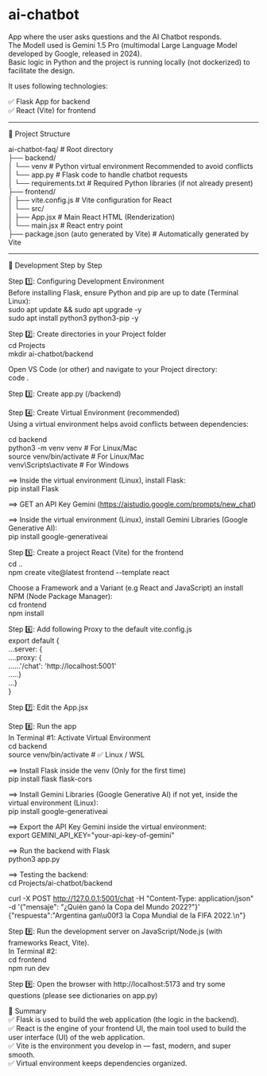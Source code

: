 # ai-chatbot
App where the user asks questions and the AI Chatbot responds.   
The Modell used is Gemini 1.5 Pro (multimodal Large Language Model developed by Google, released in 2024).    
Basic logic in Python and the project is running locally (not dockerized) to facilitate the design.       

It uses following technologies:      

✅ Flask App for backend    
✅ React (Vite) for frontend    

__________________________________________________________________________________________________

📂 Project Structure      

ai-chatbot-faq/            # Root directory     
├── backend/    
│   └── venv               # Python virtual environment Recommended to avoid conflicts    
│   └── app.py             # Flask code to handle chatbot requests  
│   └── requirements.txt   # Required Python libraries (if not already present)     
├── frontend/  
│   ├── vite.config.js     # Vite configuration for React  
│   └── src/  
│       ├── App.jsx        # Main React HTML (Renderization)    
│       └── main.jsx       # React entry point    
├── package.json (auto generated by Vite)   # Automatically generated by Vite
 
___________________________________________________________________________________________________

🚀 Development Step by Step    

Step 1️⃣: Configuring Development Environment  
Before installing Flask, ensure Python and pip are up to date (Terminal Linux):     
sudo apt update && sudo apt upgrade -y    
sudo apt install python3 python3-pip -y    

Step 2️⃣: Create directories in your Project folder  
cd Projects  
mkdir ai-chatbot/backend  

Open VS Code (or other) and navigate to your Project directory:  
code .  

Step 3️⃣: Create app.py  (/backend)   

Step 4️⃣: Create Virtual Environment (recommended)   
Using a virtual environment helps avoid conflicts between dependencies:    

cd backend  
python3 -m venv venv       # For Linux/Mac    
source venv/bin/activate   # For Linux/Mac     
venv\Scripts\activate      # For Windows   

==> Inside the virtual environment (Linux), install Flask:   
pip install Flask  

==> GET an API Key Gemini (https://aistudio.google.com/prompts/new_chat)   

==> Inside the virtual environment (Linux), install Gemini Libraries (Google Generative AI):   
pip install google-generativeai 

Step 5️⃣:  Create a project React (Vite) for the frontend  
cd ..  
npm create vite@latest frontend --template react  

Choose a Framework and a Variant (e.g React and JavaScript) an install NPM (Node Package Manager):  
cd frontend  
npm install  

Step 6️⃣:  Add following Proxy to the default vite.config.js   
export default {  
...server: {  
....proxy: {  
......'/chat': 'http://localhost:5001'  
.....}  
...}  
}  

Step 7️⃣:  Edit the App.jsx  

Step 8️⃣:  Run the app  
In Terminal #1: Activate Virtual Environment  
cd backend  
source venv/bin/activate   # ✅ Linux / WSL  

==> Install Flask inside the venv (Only for the first time)    
pip install flask flask-cors  

==> Install Gemini Libraries (Google Generative AI) if not yet, inside the virtual environment (Linux):     
pip install google-generativeai   

==> Export the API Key Gemini inside the virtual environment:  
export GEMINI_API_KEY="your-api-key-of-gemini"    

==> Run the backend with Flask    
python3 app.py    

==> Testing the backend:  
cd Projects/ai-chatbot/backend  

curl -X POST http://127.0.0.1:5001/chat -H "Content-Type: application/json" -d '{"mensaje": "¿Quién ganó la Copa del Mundo 2022?"}'  
{"respuesta":"Argentina gan\u00f3 la Copa Mundial de la FIFA 2022.\n"}  

Step 9️⃣:  Run the development server on JavaScript/Node.js (with frameworks React, Vite).    
In Terminal #2:   
cd frontend  
npm run dev  

Step 9️⃣:  Open the browser with http://localhost:5173 and try some questions (please see dictionaries on app.py)  

🔹 Summary    
✅ Flask is used to build the web application (the logic in the backend).    
✅ React is the engine of your frontend UI, the main tool used to build the user interface (UI) of the web application.  
✅ Vite is the environment you develop in — fast, modern, and super smooth.  
✅ Virtual environment keeps dependencies organized. 

